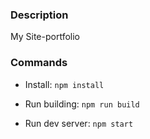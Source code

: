 ### **Description**

My Site-portfolio

### **Commands**

- Install: `npm install`

- Run building: `npm run build`

- Run dev server: `npm start`
